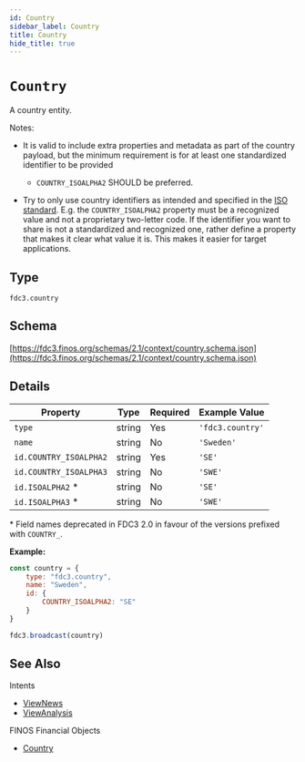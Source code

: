 ```yaml
---
id: Country
sidebar_label: Country
title: Country
hide_title: true
---
```

# `Country`

A country entity.

Notes:

- It is valid to include extra properties and metadata as part of the country payload, but the minimum requirement
is for at least one standardized identifier to be provided
  - `COUNTRY_ISOALPHA2` SHOULD be preferred.

- Try to only use country identifiers as intended and specified in the [ISO standard](https://en.wikipedia.org/wiki/ISO_3166-1). E.g. the `COUNTRY_ISOALPHA2` property must be a recognized value and not a proprietary two-letter code. If the identifier you want to share is not a standardized and recognized one, rather define a property that makes it clear what value it is. This makes it easier for target applications.

## Type

`fdc3.country`

## Schema

[https://fdc3.finos.org/schemas/2.1/context/country.schema.json](https://fdc3.finos.org/schemas/2.1/context/country.schema.json)


## Details

| Property                 | Type    | Required | Example Value        |
|--------------------------|---------|----------|----------------------|
| `type`                   | string  | Yes      | `'fdc3.country'`     |
| `name`                   | string  | No       | `'Sweden'`           |
| `id.COUNTRY_ISOALPHA2`   | string  | Yes      | `'SE'`               |
| `id.COUNTRY_ISOALPHA3`   | string  | No       | `'SWE'`              |
| `id.ISOALPHA2` *         | string  | No       | `'SE'`               |
| `id.ISOALPHA3` *         | string  | No       | `'SWE'`              |

\* Field names deprecated in FDC3 2.0 in favour of the versions prefixed with `COUNTRY_`.

**Example:**

```js
const country = {
    type: "fdc3.country",
    name: "Sweden",
    id: {
        COUNTRY_ISOALPHA2: "SE"
    }
}

fdc3.broadcast(country)
```

## See Also

Intents

- [ViewNews](../../intents/ref/ViewNews)
- [ViewAnalysis](../../intents/ref/viewAnalysis)

FINOS Financial Objects

- [Country](https://fo.finos.org/docs/objects/country)
